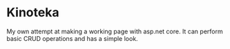 # Kinoteka
My own attempt at making a working page with asp.net core. It can perform basic CRUD operations and has a simple look.
